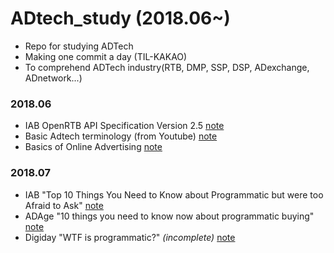 # ADtech_study (2018.06~)
- Repo for studying ADTech  
- Making one commit a day (TIL-KAKAO)  
- To comprehend ADTech industry(RTB, DMP, SSP, DSP, ADexchange, ADnetwork...)  

### 2018.06
- IAB OpenRTB API Specification Version 2.5 [note](https://github.com/songyeseol/ADtech_study/blob/master/RTB/RTB_basics.md)
- Basic Adtech terminology (from Youtube) [note](https://github.com/songyeseol/ADtech_study/blob/master/ADtech/adtech_from_youtube.md)
- Basics of Online Advertising [note](https://github.com/songyeseol/ADtech_study/blob/master/ADtech/online_ad_basics.md)

### 2018.07
- IAB "Top 10 Things You Need to Know about Programmatic but were too Afraid to Ask" [note](https://github.com/songyeseol/ADtech_study/blob/master/RTB/iad_top_10_things_about_programmatic.md)
- ADAge "10 things you need to know now about programmatic buying" [note](https://github.com/songyeseol/ADtech_study/blob/master/RTB/adedge_10_things_you_need_to_know_now_about_programmatic_buying.md)
- Digiday "WTF is programmatic?" *(incomplete)* [note](https://github.com/songyeseol/ADtech_study/blob/master/RTB/digiday_wtf_is_programmatic_advertising.md) 
